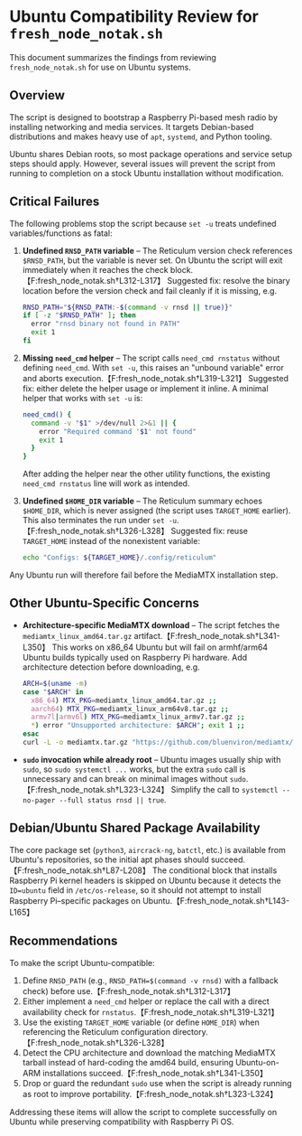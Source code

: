 # Ubuntu Compatibility Review for `fresh_node_notak.sh`

This document summarizes the findings from reviewing `fresh_node_notak.sh` for use on Ubuntu systems.

## Overview
The script is designed to bootstrap a Raspberry Pi-based mesh radio by installing networking and media services. It targets Debian-based distributions and makes heavy use of `apt`, `systemd`, and Python tooling.

Ubuntu shares Debian roots, so most package operations and service setup steps should apply. However, several issues will prevent the script from running to completion on a stock Ubuntu installation without modification.

## Critical Failures
The following problems stop the script because `set -u` treats undefined variables/functions as fatal:

1. **Undefined `RNSD_PATH` variable** – The Reticulum version check references `$RNSD_PATH`, but the variable is never set. On Ubuntu the script will exit immediately when it reaches the check block.【F:fresh_node_notak.sh†L312-L317】 Suggested fix: resolve the binary location before the version check and fail cleanly if it is missing, e.g.

   ```bash
   RNSD_PATH="${RNSD_PATH:-$(command -v rnsd || true)}"
   if [ -z "$RNSD_PATH" ]; then
     error "rnsd binary not found in PATH"
     exit 1
   fi
   ```

2. **Missing `need_cmd` helper** – The script calls `need_cmd rnstatus` without defining `need_cmd`. With `set -u`, this raises an "unbound variable" error and aborts execution.【F:fresh_node_notak.sh†L319-L321】 Suggested fix: either delete the helper usage or implement it inline. A minimal helper that works with `set -u` is:

   ```bash
   need_cmd() {
     command -v "$1" >/dev/null 2>&1 || {
       error "Required command '$1' not found"
       exit 1
     }
   }
   ```

   After adding the helper near the other utility functions, the existing `need_cmd rnstatus` line will work as intended.

3. **Undefined `$HOME_DIR` variable** – The Reticulum summary echoes `$HOME_DIR`, which is never assigned (the script uses `TARGET_HOME` earlier). This also terminates the run under `set -u`.【F:fresh_node_notak.sh†L326-L328】 Suggested fix: reuse `TARGET_HOME` instead of the nonexistent variable:

   ```bash
   echo "Configs: ${TARGET_HOME}/.config/reticulum"
   ```

Any Ubuntu run will therefore fail before the MediaMTX installation step.

## Other Ubuntu-Specific Concerns

- **Architecture-specific MediaMTX download** – The script fetches the `mediamtx_linux_amd64.tar.gz` artifact.【F:fresh_node_notak.sh†L341-L350】 This works on x86_64 Ubuntu but will fail on armhf/arm64 Ubuntu builds typically used on Raspberry Pi hardware. Add architecture detection before downloading, e.g.

  ```bash
  ARCH=$(uname -m)
  case "$ARCH" in
    x86_64) MTX_PKG=mediamtx_linux_amd64.tar.gz ;;
    aarch64) MTX_PKG=mediamtx_linux_arm64v8.tar.gz ;;
    armv7l|armv6l) MTX_PKG=mediamtx_linux_armv7.tar.gz ;;
    *) error "Unsupported architecture: $ARCH"; exit 1 ;;
  esac
  curl -L -o mediamtx.tar.gz "https://github.com/bluenviron/mediamtx/releases/latest/download/${MTX_PKG}"
  ```

- **`sudo` invocation while already root** – Ubuntu images usually ship with `sudo`, so `sudo systemctl ...` works, but the extra `sudo` call is unnecessary and can break on minimal images without `sudo`.【F:fresh_node_notak.sh†L323-L324】 Simplify the call to `systemctl --no-pager --full status rnsd || true`.

## Debian/Ubuntu Shared Package Availability
The core package set (`python3`, `aircrack-ng`, `batctl`, etc.) is available from Ubuntu's repositories, so the initial apt phases should succeed.【F:fresh_node_notak.sh†L87-L208】 The conditional block that installs Raspberry Pi kernel headers is skipped on Ubuntu because it detects the `ID=ubuntu` field in `/etc/os-release`, so it should not attempt to install Raspberry Pi–specific packages on Ubuntu.【F:fresh_node_notak.sh†L143-L165】

## Recommendations
To make the script Ubuntu-compatible:

1. Define `RNSD_PATH` (e.g., `RNSD_PATH=$(command -v rnsd)` with a fallback check) before use.【F:fresh_node_notak.sh†L312-L317】
2. Either implement a `need_cmd` helper or replace the call with a direct availability check for `rnstatus`.【F:fresh_node_notak.sh†L319-L321】
3. Use the existing `TARGET_HOME` variable (or define `HOME_DIR`) when referencing the Reticulum configuration directory.【F:fresh_node_notak.sh†L326-L328】
4. Detect the CPU architecture and download the matching MediaMTX tarball instead of hard-coding the amd64 build, ensuring Ubuntu-on-ARM installations succeed.【F:fresh_node_notak.sh†L341-L350】
5. Drop or guard the redundant `sudo` use when the script is already running as root to improve portability.【F:fresh_node_notak.sh†L323-L324】

Addressing these items will allow the script to complete successfully on Ubuntu while preserving compatibility with Raspberry Pi OS.
